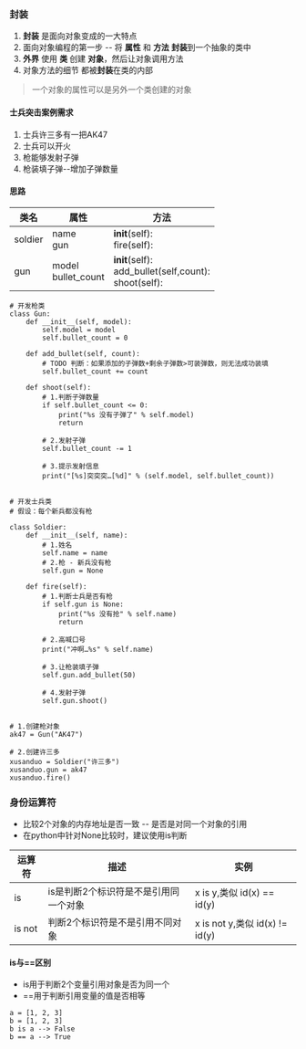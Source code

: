 ### 封装
1. **封装** 是面向对象变成的一大特点
2. 面向对象编程的第一步 -- 将 **属性** 和 **方法** **封装**到一个抽象的类中
3. **外界** 使用 **类** 创建 **对象**，然后让对象调用方法
4. 对象方法的细节 都被**封装**在类的内部

> 一个对象的属性可以是另外一个类创建的对象

#### 士兵突击案例需求
1. 士兵许三多有一把AK47
2. 士兵可以开火
3. 枪能够发射子弹
4. 枪装填子弹--增加子弹数量

#### 思路
|类名|属性|方法|
|---|---|---|
|soldier|name<br>gun</br>|__init__(self):<br>fire(self):</br>|
|gun|model<br>bullet_count</br>|__init__(self):<br>add_bullet(self,count):</br>shoot(self):|

```
# 开发枪类
class Gun:
    def __init__(self, model):
        self.model = model
        self.bullet_count = 0

    def add_bullet(self, count):
        # TODO 判断：如果添加的子弹数+剩余子弹数>可装弹数，则无法成功装填
        self.bullet_count += count

    def shoot(self):
        # 1.判断子弹数量
        if self.bullet_count <= 0:
            print("%s 没有子弹了" % self.model)
            return

        # 2.发射子弹
        self.bullet_count -= 1

        # 3.提示发射信息
        print("[%s]突突突…[%d]" % (self.model, self.bullet_count))


# 开发士兵类
# 假设：每个新兵都没有枪

class Soldier:
    def __init__(self, name):
        # 1.姓名
        self.name = name
        # 2.枪 - 新兵没有枪
        self.gun = None

    def fire(self):
        # 1.判断士兵是否有枪
        if self.gun is None:
            print("%s 没有抢" % self.name)
            return

        # 2.高喊口号
        print("冲啊…%s" % self.name)

        # 3.让枪装填子弹
        self.gun.add_bullet(50)

        # 4.发射子弹
        self.gun.shoot()


# 1.创建枪对象
ak47 = Gun("AK47")

# 2.创建许三多
xusanduo = Soldier("许三多")
xusanduo.gun = ak47
xusanduo.fire()
```

### 身份运算符
* 比较2个对象的内存地址是否一致 -- 是否是对同一个对象的引用
* 在python中针对None比较时，建议使用is判断

|运算符|描述|实例|
|---|---|---|
|is|is是判断2个标识符是不是引用同一个对象|x is y,类似 id(x) == id(y)|
|is not|判断2个标识符是不是引用不同对象|x is not y,类似 id(x) != id(y)|

#### is与==区别
* is用于判断2个变量引用对象是否为同一个
* ==用于判断引用变量的值是否相等

```
a = [1, 2, 3]
b = [1, 2, 3]
b is a --> False
b == a --> True
```
